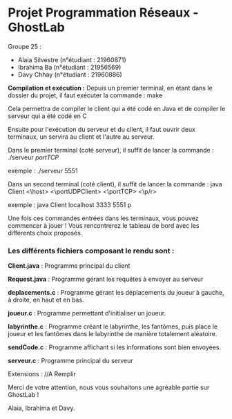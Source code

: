 # Projet Programmation Réseaux - GhostLab

Groupe 25 :
- Alaia Silvestre (n°étudiant : 21960871)
- Ibrahima Ba (n°étudiant : 21956569)
- Davy Chhay (n°étudiant :  21960886)


**Compilation et exécution :**
Depuis un premier terminal, en étant dans le dossier du projet, il faut exécuter la commande : make

Cela permettra de compiler le client qui a été codé en Java et de compiler le serveur qui a été codé en C

Ensuite pour l'exécution du serveur et du client, il faut ouvrir deux terminaux, un servira au client et l'autre au serveur.

Dans le premier terminal (coté serveur), il suffit de lancer la commande :
./serveur *portTCP*

exemple : ./serveur 5551

Dans un second terminal (coté client), il suffit de lancer la commande :
java Client <\host> <\portUDPClient> <\portTCP> <\p/r>

exemple : java Client localhost 3333 5551 p

Une fois ces commandes entrées dans les terminaux, vous pouvez commencer à jouer ! Vous rencontrerez le tableau de bord avec les différents choix proposés.

### Les différents fichiers composant le rendu sont :
**Client.java** : Programme principal du client

**Request.java** : Programme gérant les requêtes à envoyer au serveur

**deplacements.c** : Programme gérant les déplacements du joueur à gauche, à droite, en haut et en bas.

**joueur.c** : Programme permettant d'initialiser un joueur.

**labyrinthe.c** : Programme créant le labyrinthe, les fantômes, puis place le joueur et les fantômes dans le labyrinthe de manière totalement aléatoire.

**sendCode.c** : Programme affichant si les informations sont bien envoyées.

**serveur.c** : Programme principal du serveur

Extensions :
//A Remplir

Merci de votre attention, nous vous souhaitons une agréable partie sur GhostLab !

Alaia, Ibrahima et Davy.